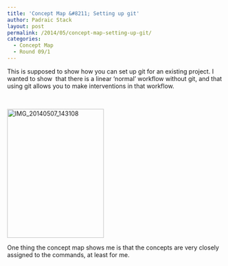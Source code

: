 ```yaml
---
title: 'Concept Map &#8211; Setting up git'
author: Padraic Stack
layout: post
permalink: /2014/05/concept-map-setting-up-git/
categories:
  - Concept Map
  - Round 09/1
---
```

This is supposed to show how you can set up git for an existing project. I wanted to show  that there is a linear &#8216;normal&#8217; workflow without git, and that using git allows you to make interventions in that workflow.

&nbsp;

[<img class="alignnone size-medium wp-image-6978" alt="IMG_20140507_143108" src="http://teaching.software-carpentry.org/wp-content/uploads/2014/05/IMG_20140507_143108-225x300.jpg" width="225" height="300" />][1]

One thing the concept map shows me is that the concepts are very closely assigned to the commands, at least for me.

 [1]: http://teaching.software-carpentry.org/wp-content/uploads/2014/05/IMG_20140507_143108.jpg